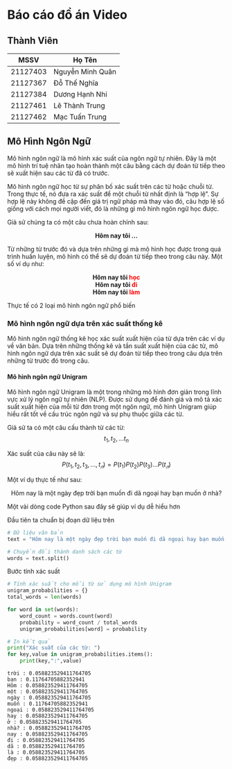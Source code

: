 # Báo cáo đồ án Video

## Thành Viên

|MSSV|Họ Tên|
|----|------|
|21127403 | Nguyễn Minh Quân|
|21127367 | Đỗ Thế Nghĩa|
|21127384 | Dương Hạnh Nhi|
|21127461 | Lê Thành Trung|
|21127462 | Mạc Tuấn Trung|

## Mô Hình Ngôn Ngữ

Mô hình ngôn ngữ là mô hình xác suất của ngôn ngữ tự nhiên. Đây là một mô hình trí tuệ nhân tạo hoàn thành một câu bằng cách dự đoán từ tiếp theo sẽ xuất hiện sau các từ đã có trước. 


Mô hình ngôn ngữ học từ sự phân bố xác suất trên các từ hoặc chuỗi từ. Trong thực tế, nó đưa ra xác suất để một chuỗi từ nhất định là “hợp lệ”. Sự hợp lệ này không đề cập đến giá trị ngữ pháp mà thay vào đó, câu hợp lệ số giống với cách mọi người viết, đó là những gì mô hình ngôn ngữ học được.

Giả sử chúng ta có một câu chưa hoàn chỉnh sau:

<center><b>Hôm nay tôi ...</b></center>

Từ những từ trước đó và dựa trên những gì mà mô hình học được trong quá trình huấn luyện, mô hình có thể sẽ dự đoán từ tiếp theo trong câu này. Một số ví dụ như:

<center><b>Hôm nay tôi<span style="color:red"> học</span></b></center>

<center><b>Hôm nay tôi<span style="color:red"> đi</span></b></center>

<center><b>Hôm nay tôi<span style="color:red"> làm</span></b></center>

Thực tế có 2 loại mô hình ngôn ngữ phổ biến

### Mô hình ngôn ngữ dựa trên xác suất thống kê

Mô hình ngôn ngữ thống kê học xác suất xuất hiện của từ dựa trên các ví dụ về văn bản. Dựa trên những thống kê và tần suất xuất hiện của các từ, mô hình ngôn ngữ dựa trên xác suất sẽ dự đoán từ tiếp theo trong câu dựa trên những từ trước đó trong câu.

#### Mô hình ngôn ngữ Unigram

Mô hình ngôn ngữ Unigram là một trong những mô hình đơn giản trong lĩnh vực xử lý ngôn ngữ tự nhiên (NLP). Được sử dụng để đánh giá và mô tả xác suất xuất hiện của mỗi từ đơn trong một ngôn ngữ, mô hình Unigram giúp hiểu rất tốt về cấu trúc ngôn ngữ và sự phụ thuộc giữa các từ.

Giả sử ta có một câu cấu thành từ các từ:
$$t_1,t_2,...t_n$$

Xác suất của câu này sẽ là:
$$P(t_1,t_2,t_3,…,t_𝑛 )=P(t_1 )  P(t_2 )  P(t_3 )…P(t_𝑛)$$


Một ví dụ thực tế như sau:
<center>Hôm nay là một ngày đẹp trời bạn muốn đi dã ngoại hay bạn muốn ở nhà?</center>

Một vài dòng code Python sau đây sẽ giúp ví dụ dễ hiểu hơn

Đầu tiên ta chuẩn bị đoạn dữ liệu trên


```python
# Dữ liệu văn bản
text = "Hôm nay là một ngày đẹp trời bạn muốn đi dã ngoại hay bạn muốn ở nhà?"

# Chuyển đổi thành danh sách các từ
words = text.split()
```

Bước tính xác suất


```python
# Tính xác suất cho mỗi từ sử dụng mô hình Unigram
unigram_probabilities = {}
total_words = len(words)

for word in set(words):
    word_count = words.count(word)
    probability = word_count / total_words
    unigram_probabilities[word] = probability

# In kết quả
print("Xác suất của các từ: ")
for key,value in unigram_probabilities.items():
    print(key,":",value)
```

    trời : 0.058823529411764705
    bạn : 0.11764705882352941
    Hôm : 0.058823529411764705
    một : 0.058823529411764705
    ngày : 0.058823529411764705
    muốn : 0.11764705882352941
    ngoại : 0.058823529411764705
    hay : 0.058823529411764705
    ở : 0.058823529411764705
    nhà? : 0.058823529411764705
    nay : 0.058823529411764705
    đi : 0.058823529411764705
    dã : 0.058823529411764705
    là : 0.058823529411764705
    đẹp : 0.058823529411764705
    
